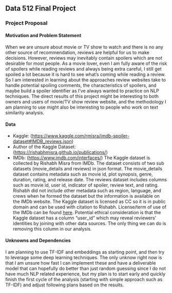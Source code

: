## Data 512 Final Project
### Project Proposal
#### Motivation and Problem Statement
When we are unsure about movie or TV show to watch and there is no any other source of recommendation, reviews are helpful for us to make decisions. However, reviews may inevitably contain spoilers which are not desirable for most people. As a movie lover, even I am fully aware of the risk of spoilers while reading reviews and always being extra careful, I still get spoiled a lot because it is hard to see what’s coming while reading a review. So I am interested in learning about the approaches review websites take to handle potential spoiling comments, the characteristics of spoilers, and maybe build a spoiler identifier as I’ve always wanted to practice on NLP techniques. The direct results of this project might be interesting to both owners and users of movie/TV show review website, and the methodology I am planning to use might also be interesting to people who work on text similarity analysis.

#### Data
- Kaggle: (https://www.kaggle.com/rmisra/imdb-spoiler-dataset#IMDB_reviews.json)
- Author of the Kaggle Dataset: (https://rishabhmisra.github.io/publications/)
- IMDb: (https://www.imdb.com/interfaces/)
The Kaggle dataset is collected by Rishabh Misra from IMDb. The dataset consists of two sub datasets (movie_details and reviews) in json format. The movie_details dataset contains metadata such as movie id, plot synopsis, genre, duration, rating, and release date. The reviews dataset includes columns such as movie id, user id, indicator of spoiler, review text, and rating. Rishabh did not include other metadata such as region, language, and crews when he formed the dataset but the information is available on the IMDb website. The Kaggle dataset is licensed as CC so it is in public domain and can be used with citation to Rishabh. License/term of use of the IMDb can be found [here](https://help.imdb.com/article/imdb/general-information/can-i-use-imdb-data-in-my-software/G5JTRESSHJBBHTGX?pf_rd_m=A2FGELUUNOQJNL&pf_rd_p=3aefe545-f8d3-4562-976a-e5eb47d1bb18&pf_rd_r=MHXRV671VD1X32QASWYC&pf_rd_s=center-1&pf_rd_t=60601&pf_rd_i=interfaces&ref_=fea_mn_lk1#). Potential ethical consideration is that the Kaggle dataset has a column “user_id” which may reveal reviewers’ identities by joining with other data sources. The only thing we can do is removing this column in our analysis.

#### Unknowns and Dependencies
I am planning to use TF-IDF and embeddings as starting point, and then try to leverage some deep learning techniques. The only unknow right now is that I am unsure how fast I can implement these and have a deliverable model that can hopefully do better than just random guessing since I do not have much NLP related experience, but my plan is to start early and quickly finish the first cycle of the analysis (starting with simple approach such as TF-IDF) and adjust following plans based on the results.
 
